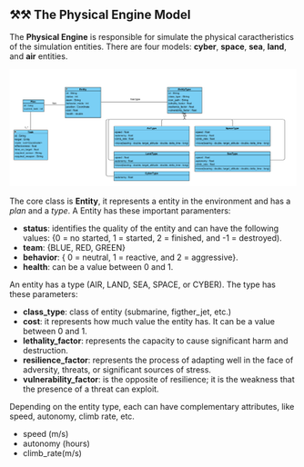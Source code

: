 ## ⚒️⚒️ The Physical Engine Model

The **Physical Engine** is responsible for simulate the physical caractheristics of the simulation entities. There are four models: **cyber**, **space**, **sea**, **land**, and **air** entities.    

<img src="resources/img/physical_engine.png" alt="Physical Engine Model" width="900">

The core class is **Entity**, it represents a entity in the environment and has a _plan_ and a _type_. A Entity has these important paramenters:
- **status**: identifies the quality of the entity and can have the following values: {0 = no started, 1 = started, 2 = finished, and -1 = destroyed).
- **team**: {BLUE, RED, GREEN}
- **behavior**: { 0 = neutral, 1  = reactive, and 2 = aggressive}.
- **health**: can be a value between 0 and 1.

An entity has a type (AIR, LAND, SEA, SPACE, or CYBER). The type has these parameters:
- **class_type**: class of entity (submarine, figther_jet, etc.)
- **cost**: it represents how much value the entity has. It can be a value between 0 and 1.
- **lethality_factor**: represents the capacity to cause significant harm and destruction.
- **resilience_factor**: represents the process of adapting well in the face of adversity,  threats, or significant sources of stress.
- **vulnerability_factor**:  is the opposite of resilience; it is the weakness that the presence of a threat can exploit. 

Depending on the entity type, each can have complementary attributes, like speed, autonomy, climb rate, etc.
- speed (m/s)
- autonomy (hours)
- climb_rate(m/s)


